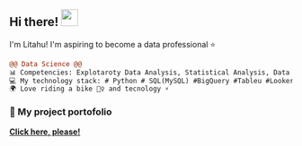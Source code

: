 ## Hi there! <img src="https://raw.githubusercontent.com/iampavangandhi/iampavangandhi/master/gifs/Hi.gif" width="30px">
I'm Litahu! I'm aspiring to become a data professional ⭐
<br>

```diff
@@ Data Science @@
📊 Competencies: Explotaroty Data Analysis, Statistical Analysis, Data Visualization y Machine Learning
💻 My technology stack: # Python # SQL(MySQL) #BigQuery #Tableu #Looker Studio y # Git
🌍 Love riding a bike 🚴‍♀️ and tecnology ⚡
```

### 📂 My project portofolio
[**Click here, please!**](https://github.com/litahu/Lita-s-Project-Portfolio)
